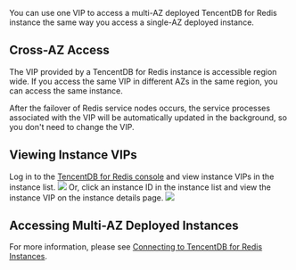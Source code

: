 
You can use one VIP to access a multi-AZ deployed TencentDB for Redis instance the same way you access a single-AZ deployed instance.

## Cross-AZ Access
The VIP provided by a TencentDB for Redis instance is accessible region wide. If you access the same VIP in different AZs in the same region, you can access the same instance.

After the failover of Redis service nodes occurs, the service processes associated with the VIP will be automatically updated in the background, so you don't need to change the VIP.

## Viewing Instance VIPs
Log in to the [TencentDB for Redis console](https://console.cloud.tencent.com/redis) and view instance VIPs in the instance list.
![](https://main.qcloudimg.com/raw/3d4787cf07be40f20ca35a050e5424e0.png)
Or, click an instance ID in the instance list and view the instance VIP on the instance details page.
![](https://main.qcloudimg.com/raw/c470985bf8dc39e46f483849202901ba.png)

## Accessing Multi-AZ Deployed Instances
For more information, please see [Connecting to TencentDB for Redis Instances](https://intl.cloud.tencent.com/document/product/239/9897).
